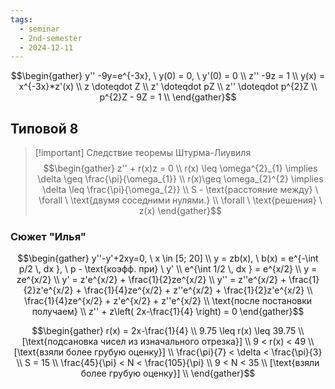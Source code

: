 ```yaml
---
tags:
  - seminar
  - 2nd-semester
  - 2024-12-11
---
```


$$\begin{gather}
y'' -9y=e^{-3x}, \ y(0) = 0, \ y'(0) = 0 \\
z'' -9z = 1 \\
y(x) = x^{-3x}*z'(x) \\
z \doteqdot Z \\
z' \doteqdot pZ \\
z'' \doteqdot p^{2}Z \\
p^{2}Z - 9Z = 1 \\
\end{gather}$$

## Типовой 8

> [!important] Следствие теоремы Штурма-Лиувиля
> $$\begin{gather}
z'' + r(x)z = 0 \\
r(x) \leq \omega^{2}_{1} \implies \delta \geq \frac{\pi}{\omega_{1}} \\
r(x)\geq \omega_{2}^{2} \implies \delta \leq \frac{\pi}{\omega_{2}} \\
S - \text{расстояние между} \ \forall \ \text{двумя соседними нулями.} \\
\forall \ \text{решения} \ z(x)
\end{gather}$$

### Сюжет "Илья"

$$\begin{gather}
y''-y'+2xy=0, \ x \in [5; 20] \\
y = zb(x), \ b(x) =  e^{-\int p/2 \, dx }, \ p - \text{коэфф. при} \ y' \\
e^{\int 1/2 \, dx } = e^{x/2} \\
y = ze^{x/2} \\
y' = z'e^{x/2} + \frac{1}{2}ze^{x/2} \\
y'' = z''e^{x/2} + \frac{1}{2}z'e^{x/2} + \frac{1}{4}ze^{x/2} + z''e^{x/2} + \frac{1}{2}z'e^{x/2} \\
\frac{1}{4}ze^{x/2} + z'e^{x/2} + z''e^{x/2} \\
\text{после постановки получаем} \\
z'' + z\left( 2x-\frac{1}{4} \right) = 0
\end{gather}$$

$$\begin{gather}
r(x) = 2x-\frac{1}{4} \\
9.75 \leq r(x) \leq 39.75 \\
[\text{подсановка чисел из изначального отрезка}] \\
9 < r(x) < 49 \\
[\text{взяли более грубую оценку}] \\
\frac{\pi}{7} < \delta < \frac{\pi}{3} \\
S = 15 \\
\frac{45}{\pi} < N < \frac{105}{\pi} \\
9 < N < 35 \\
[\text{взяли более грубую оценку}] \\
\end{gather}$$
